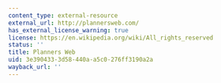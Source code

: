 ```yaml
---
content_type: external-resource
external_url: http://plannersweb.com/
has_external_license_warning: true
license: https://en.wikipedia.org/wiki/All_rights_reserved
status: ''
title: Planners Web
uid: 3e390433-3d58-440a-a5c0-276ff3190a2a
wayback_url: ''
---
```

